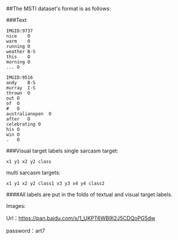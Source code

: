 
##The MSTI dataset's format is as follows:

###Text

```
IMGID:9737
nice	O
warm	O
running	O
weather	B-S
this	O
morning	O
...	O

IMGID:9516
andy	B-S
murray	I-S
thrown	O
out	O
of	O
#	O
australianopen	O
after	O
celebrating	O
his	O
win	O
.	O
```

###Visual target labels
single sarcasm target:
```
x1 y1 x2 y2 class
```
multi sarcasm targets:
```
x1 y1 x2 y2 class1 x3 y3 x4 y4 class2
```

####All labels are put in the folds of textual and visual target labels.

Images:

Url：https://pan.baidu.com/s/1_UKPT6WB9I2J5CDQoPG5dw 

password：art7 
